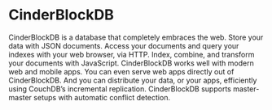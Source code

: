 CinderBlockDB
=============

CinderBlockDB is a database that completely embraces the web. Store your data with JSON documents. Access your documents and query your indexes with your web browser, via HTTP. Index, combine, and transform your documents with JavaScript. CinderBlockDB works well with modern web and mobile apps. You can even serve web apps directly out of CinderBlockDB. And you can distribute your data, or your apps, efficiently using CouchDB’s incremental replication. CinderBlockDB supports master-master setups with automatic conflict detection.
